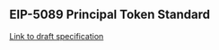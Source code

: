 ## EIP-5089 Principal Token Standard

[Link to draft specification](https://github.com/ethereum/EIPs/pull/5095)